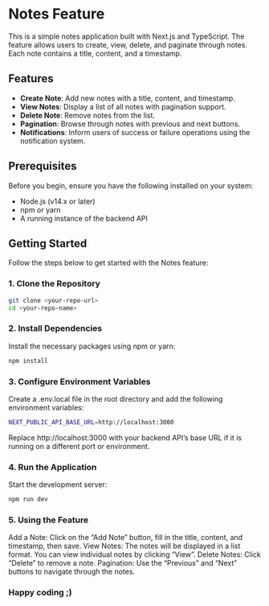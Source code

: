# Notes Feature

This is a simple notes application built with Next.js and TypeScript. The feature allows users to create, view, delete, and paginate through notes. Each note contains a title, content, and a timestamp.

## Features

- **Create Note**: Add new notes with a title, content, and timestamp.
- **View Notes**: Display a list of all notes with pagination support.
- **Delete Note**: Remove notes from the list.
- **Pagination**: Browse through notes with previous and next buttons.
- **Notifications**: Inform users of success or failure operations using the notification system.

## Prerequisites

Before you begin, ensure you have the following installed on your system:

- Node.js (v14.x or later)
- npm or yarn
- A running instance of the backend API

## Getting Started

Follow the steps below to get started with the Notes feature:

### 1. Clone the Repository

```bash
git clone <your-repo-url>
cd <your-repo-name>
```

### 2. Install Dependencies

Install the necessary packages using npm or yarn:

```bash
npm install
```

### 3. Configure Environment Variables

Create a .env.local file in the root directory and add the following environment variables:

```bash
NEXT_PUBLIC_API_BASE_URL=http://localhost:3000
```

Replace http://localhost:3000 with your backend API’s base URL if it is running on a different port or environment.

### 4. Run the Application

Start the development server:

```bash
npm run dev
```

### 5. Using the Feature

Add a Note: Click on the “Add Note” button, fill in the title, content, and timestamp, then save.
View Notes: The notes will be displayed in a list format. You can view individual notes by clicking “View”.
Delete Notes: Click “Delete” to remove a note.
Pagination: Use the “Previous” and “Next” buttons to navigate through the notes.

### Happy coding ;)
